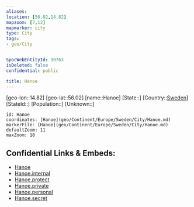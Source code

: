 ```yaml
---
aliases: 
location: [56.02,14.82]
mapzoom: [7,12] 
mapmarker: city 
type: City
tags:
- geo/City


SpocWebEntityId: 30763
isDeleted: false
confidential: public

title: Hanoe
---
```

[geo-lon::14.82]
[geo-lat::56.02]
[name::Hanoe]
[State::]
[Country::[Sweden](geo/Continent/Europe/Sweden.md)]
[StateId::]
[Population::]
[Unknown::]


```leaflet
id: Hanoe
coordinates: [Hanoe](geo/Continent/Europe/Sweden/City/Hanoe.md)
markerFile: [Hanoe](geo/Continent/Europe/Sweden/City/Hanoe.md)
defaultZoom: 11 
maxZoom: 18
```


## Confidential Links & Embeds: 
- [Hanoe](../../../../../../_public/geo/Continent/Europe/Sweden/City/Hanoe.md) 
- [Hanoe.internal](../../../../../../_internal/geo/Continent/Europe/Sweden/City/Hanoe.internal.md) 
- [Hanoe.protect](../../../../../../_protect/geo/Continent/Europe/Sweden/City/Hanoe.protect.md) 
- [Hanoe.private](../../../../../../_private/geo/Continent/Europe/Sweden/City/Hanoe.private.md) 
- [Hanoe.personal](../../../../../../_personal/geo/Continent/Europe/Sweden/City/Hanoe.personal.md) 
- [Hanoe.secret](../../../../../../_secret/geo/Continent/Europe/Sweden/City/Hanoe.secret.md) 
